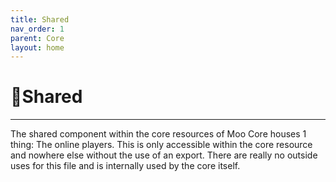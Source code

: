 ```yaml
---
title: Shared
nav_order: 1
parent: Core
layout: home
---
```


# 📃Shared
<hr>
The shared component within the core resources of Moo Core houses 1 thing: The online players. This is only accessible within the core resource and nowhere else without the use of an export. There are really no outside uses for this file and is internally used by the core itself.
